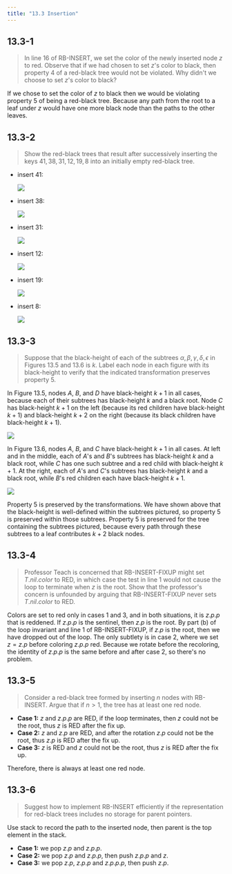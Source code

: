 ```yaml
---
title: "13.3 Insertion"
---
```


## 13.3-1

> In line 16 of $\text{RB-INSERT}$, we set the color of the newly inserted node $z$ to red. Observe that if we had chosen to set $z$'s color to black, then property 4 of a red-black tree would not be violated. Why didn't we choose to set $z$'s color to black?

If we chose to set the color of $z$ to black then we would be violating property 5 of being a red-black tree. Because any path from the root to a leaf under $z$ would have one more black node than the paths to the other leaves.

## 13.3-2

> Show the red-black trees that result after successively inserting the keys $41, 38, 31, 12, 19, 8$ into an initially empty red-black tree.

- insert $41$:

    ![](https://i.imgur.com/yzKIPiU.png?width=30rem)

- insert $38$:

    ![](https://i.imgur.com/ckLm7La.png?width=30rem)

- insert $31$:

    ![](https://i.imgur.com/eWiDrLo.png?width=30rem)

- insert $12$:

    ![](https://i.imgur.com/74APx0Q.png?width=30rem)

- insert $19$:

    ![](https://i.imgur.com/Um7t4ox.png?width=30rem)

- insert $8$:

    ![](https://i.imgur.com/sKNgCIR.png?width=30rem)

## 13.3-3

> Suppose that the black-height of each of the subtrees $\alpha, \beta, \gamma, \delta, \epsilon$ in Figures 13.5 and 13.6 is $k$. Label each node in each figure with its black-height to verify that the indicated transformation preserves property 5.

In Figure 13.5, nodes $A$, $B$, and $D$ have black-height $k + 1$ in all cases, because each of their subtrees has black-height $k$ and a black root. Node $C$ has black-height $k + 1$ on the left (because its red children have black-height $k + 1$) and black-height $k + 2$ on the right (because its black children have black-height $k + 1$).

![](https://i.imgur.com/z6S8WNw.png?width=40rem)

In Figure 13.6, nodes $A$, $B$, and $C$ have black-height $k + 1$ in all cases. At left and in the middle, each of $A$'s and $B$'s subtrees has black-height $k$ and a black root, while $C$ has one such subtree and a red child with black-height $k + 1$. At the right, each of $A$'s and $C$'s subtrees has black-height $k$ and a black root, while $B$'s red children each have black-height $k + 1$.

![](https://i.imgur.com/xfqDlQs.png?width=40rem)

Property 5 is preserved by the transformations. We have shown above that the black-height is well-defined within the subtrees pictured, so property 5 is preserved within those subtrees. Property 5 is preserved for the tree containing the subtrees pictured, because every path through these subtrees to a leaf contributes $k + 2$ black nodes.

## 13.3-4

> Professor Teach is concerned that $\text{RB-INSERT-FIXUP}$ might set $T.nil.color$ to $\text{RED}$, in which case the test in line 1 would not cause the loop to terminate when $z$ is the root. Show that the professor's concern is unfounded by arguing that $\text{RB-INSERT-FIXUP}$ never sets $T.nil.color$ to $\text{RED}$.

Colors are set to red only in cases 1 and 3, and in both situations, it is $z.p.p$ that is reddened. If $z.p.p$ is the sentinel, then $z.p$ is the root. By part (b) of the loop invariant and line 1 of $\text{RB-INSERT-FIXUP}$, if $z.p$ is the root, then we have dropped out of the loop. The only subtlety is in case 2, where we set $z = z.p$ before coloring $z.p.p$ red. Because we rotate before the recoloring, the identity of $z.p.p$ is the same before and after case 2, so there's no problem.

## 13.3-5

> Consider a red-black tree formed by inserting $n$ nodes with $\text{RB-INSERT}$. Argue that if $n > 1$, the tree has at least one red node.

- **Case 1:** $z$ and $z.p.p$ are $\text{RED}$, if the loop terminates, then $z$ could not be the root, thus $z$ is $\text{RED}$ after the fix up.
- **Case 2:** $z$ and $z.p$ are $\text{RED}$, and after the rotation $z.p$ could not be the root, thus $z.p$ is $\text{RED}$ after the fix up.
- **Case 3:** $z$ is $\text{RED}$ and $z$ could not be the root, thus $z$ is $\text{RED}$ after the fix up.

Therefore, there is always at least one red node.

## 13.3-6

> Suggest how to implement $\text{RB-INSERT}$ efficiently if the representation for red-black trees includes no storage for parent pointers.

Use stack to record the path to the inserted node, then parent is the top element in the stack.

- **Case 1:** we pop $z.p$ and $z.p.p$.
- **Case 2:** we pop $z.p$ and $z.p.p$, then push $z.p.p$ and $z$.
- **Case 3:** we pop $z.p$, $z.p.p$ and $z.p.p.p$, then push $z.p$.
